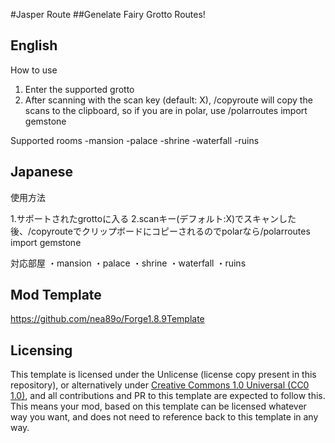 #Jasper Route
##Genelate Fairy Grotto Routes!

## English

How to use

1. Enter the supported grotto
2. After scanning with the scan key (default: X), /copyroute will copy the scans to the clipboard, so if you are in polar, use /polarroutes import gemstone

Supported rooms 
-mansion 
-palace 
-shrine 
-waterfall
-ruins

## Japanese

使用方法

1.サポートされたgrottoに入る
2.scanキー(デフォルト:X)でスキャンした後、/copyrouteでクリップボードにコピーされるのでpolarなら/polarroutes import gemstone

対応部屋
・mansion
・palace
・shrine 
・waterfall
・ruins 

## Mod Template

https://github.com/nea89o/Forge1.8.9Template

## Licensing

This template is licensed under the Unlicense (license copy present in this repository), or alternatively under [Creative Commons 1.0 Universal (CC0 1.0)](https://creativecommons.org/publicdomain/zero/1.0/), and all contributions and PR to this template are expected to follow this. This means your mod, based on this template can be licensed whatever way you want, and does not need to reference back to this template in any way.
